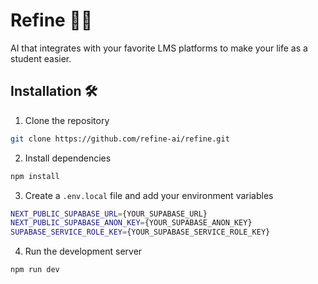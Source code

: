 # Refine 🧑‍🎓

AI that integrates with your favorite LMS platforms to make your life as a student easier.

## Installation 🛠️

1. Clone the repository

```bash
git clone https://github.com/refine-ai/refine.git
```

2. Install dependencies

```bash
npm install
```

3. Create a `.env.local` file and add your environment variables

```bash
NEXT_PUBLIC_SUPABASE_URL={YOUR_SUPABASE_URL}
NEXT_PUBLIC_SUPABASE_ANON_KEY={YOUR_SUPABASE_ANON_KEY}
SUPABASE_SERVICE_ROLE_KEY={YOUR_SUPABASE_SERVICE_ROLE_KEY}
```

4. Run the development server

```bash
npm run dev
```
